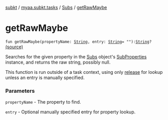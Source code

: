 [subkt](../../index.md) / [myaa.subkt.tasks](../index.md) / [Subs](index.md) / [getRawMaybe](./get-raw-maybe.md)

# getRawMaybe

`fun getRawMaybe(propertyName: `[`String`](https://kotlinlang.org/api/latest/jvm/stdlib/kotlin/-string/index.html)`, entry: `[`String`](https://kotlinlang.org/api/latest/jvm/stdlib/kotlin/-string/index.html)` = ""): `[`String`](https://kotlinlang.org/api/latest/jvm/stdlib/kotlin/-string/index.html)`?` [(source)](https://github.com/Myaamori/SubKt/blob/0.1.13/src/main/kotlin/myaa/subkt/tasks/plugin.kt#L545)

Searches for the given property in the [Subs](index.md) object's [SubProperties](../-sub-properties/index.md) instance,
and returns the raw string, possibly null.

This function is run outside of a task context, using only [release](release.md) for lookup
unless an entry is manually specified.

### Parameters

`propertyName` - The property to find.

`entry` - Optional manually specified entry for property lookup.